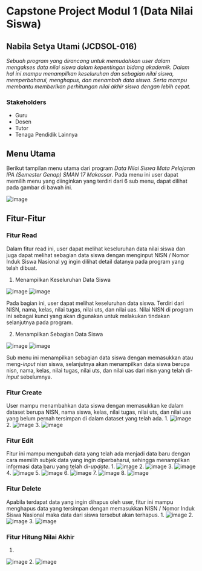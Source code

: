 # **Capstone Project Modul 1 (Data Nilai Siswa)**
## Nabila Setya Utami (JCDSOL-016)
*Sebuah program yang dirancang untuk memudahkan user dalam mengakses data nilai siswa dalam kepentingan bidang akademik. Dalam hal ini mampu menampilkan keseluruhan dan sebagian nilai siswa, memperbaharui, menghapus, dan menambah data siswa. Serta mampu membantu memberikan perhitungan nilai akhir siswa dengan lebih cepat.*

### Stakeholders
- Guru
- Dosen
- Tutor
- Tenaga Pendidik Lainnya

## **Menu Utama**
Berikut tampilan menu utama dari program *Data Nilai Siswa Mata Pelajaran IPA (Semester Genap) SMAN 17 Makassar*. Pada menu ini user dapat memilih menu yang diinginkan yang terdiri dari 6 sub menu, dapat dilihat pada gambar di bawah ini. 

![image](https://github.com/user-attachments/assets/77cb2a7c-7f8d-4085-8819-83421e10ee3d)

## **Fitur-Fitur**
### **Fitur Read**
Dalam fitur read ini, user dapat melihat keseluruhan data nilai siswa dan juga dapat melihat sebagian data siswa dengan menginput NISN / Nomor Induk Siswa Nasional yg ingin dilihat detail datanya pada program yang telah dibuat.
1. Menampilkan Keseluruhan Data Siswa
   
![image](https://github.com/user-attachments/assets/049e6a2e-4f6e-4de7-81c6-8072c4e70523)
![image](https://github.com/user-attachments/assets/155b56c6-f40c-44b7-b969-d70fee18ad5d)

Pada bagian ini, user dapat melihat keseluruhan data siswa. Terdiri dari NISN, nama, kelas, nilai tugas, nilai uts, dan nilai uas. Nilai NISN di program ini sebagai kunci yang akan digunakan untuk melakukan tindakan selanjutnya pada program.

2. Menampilkan Sebagian Data Siswa 

![image](https://github.com/user-attachments/assets/4dd225f0-bd38-44c5-86af-6a0fdb160acd)
![image](https://github.com/user-attachments/assets/a4edb366-fb1d-4655-ad90-0a41d13020e8)

Sub menu ini menampilkan sebagian data siswa dengan memasukkan atau meng-*input* nisn siswa, selanjutnya akan menampilkan data siswa berupa nisn, nama, kelas, nilai tugas, nilai uts, dan nilai uas dari nisn yang telah di-*input* sebelumnya.

### **Fitur Create**
User mampu menambahkan data siswa dengan memasukkan ke dalam dataset berupa NISN, nama siswa, kelas, nilai tugas, nilai uts, dan nilai uas yang belum pernah tersimpan di dalam dataset yang telah ada.
1. 
![image](https://github.com/user-attachments/assets/539749f0-a19d-4e31-b5d9-4e61bd801956)
2. 
![image](https://github.com/user-attachments/assets/2b59f321-5e67-4be8-9837-a9ff30580cdf)
3. 
![image](https://github.com/user-attachments/assets/0ad31f46-0149-4ddd-b42f-80f58758e6a3)


### **Fitur Edit**
Fitur ini mampu mengubah data yang telah ada menjadi data baru dengan cara memilih subjek data yang ingin diperbaharui, sehingga menampilkan informasi data baru yang telah di-*update*.
1.
![image](https://github.com/user-attachments/assets/22aa0a9e-e4b8-4d8c-9c8a-c3a37811df75)
2.
![image](https://github.com/user-attachments/assets/65809281-1473-4532-8a43-26b940f58df1)
3. 
![image](https://github.com/user-attachments/assets/a6fc6e11-e338-43b3-81c5-ccf7cd7839d9)
4. 
![image](https://github.com/user-attachments/assets/c887f26f-653b-48ad-a79d-abca067870ad)
5.
![image](https://github.com/user-attachments/assets/dde25d02-97ce-421b-a0f8-34cf4adb9387)
6.
![image](https://github.com/user-attachments/assets/16b8b359-9e2d-45db-af17-00906af7e88c)
7. 
![image](https://github.com/user-attachments/assets/25518db4-8d33-4826-afef-a99b9de640ad)
8.
![image](https://github.com/user-attachments/assets/d91dc46a-f6b4-4638-9b88-8b208d73e0d7)


### **Fitur Delete**
Apabila terdapat data yang ingin dihapus oleh user, fitur ini mampu menghapus data yang tersimpan dengan memasukkan NISN / Nomor Induk Siswa Nasional maka data dari siswa tersebut akan terhapus.
1.
![image](https://github.com/user-attachments/assets/ab097916-343d-4e7b-bc0f-6370641618e0)
2.
![image](https://github.com/user-attachments/assets/ffb091b2-6002-492d-9224-95f5370ee07a)
3.
![image](https://github.com/user-attachments/assets/18c9ebb8-b864-48cc-8a26-5f03a25a3f91)

### **Fitur Hitung Nilai Akhir**
1.
![image](https://github.com/user-attachments/assets/fa6a1ee6-46a5-4d42-ac70-0aa592c6fc2a)
2. 
![image](https://github.com/user-attachments/assets/1f06d183-46d6-4abc-910d-be96192d75b6)
